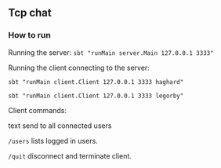## Tcp chat


### How to run

Running the server:
`sbt "runMain server.Main 127.0.0.1 3333"`

Running the client connecting to the server:

`sbt "runMain client.Client 127.0.0.1 3333 haghard"`

`sbt "runMain client.Client 127.0.0.1 3333 legorby"`


Client commands:

text send to all connected users

`/users` lists logged in users.

`/quit` disconnect and terminate client.
